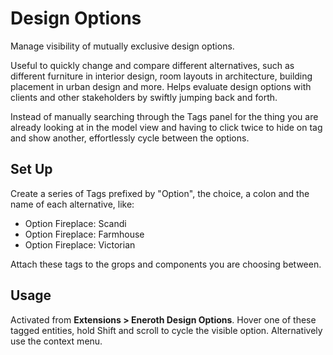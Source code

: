 # Design Options

Manage visibility of mutually exclusive design options.

Useful to quickly change and compare different alternatives, such as different
furniture in interior design, room layouts in architecture, building placement
in urban design and more. Helps evaluate design options with clients and other
stakeholders by swiftly jumping back and forth.

Instead of manually searching through the Tags panel for the thing you are
already looking at in the model view and having to click twice to hide on tag
and show another, effortlessly cycle between the options.

## Set Up

Create a series of Tags prefixed by "Option", the choice, a colon and the name
of each alternative, like:

- Option Fireplace: Scandi
- Option Fireplace: Farmhouse
- Option Fireplace: Victorian

Attach these tags to the grops and components you are choosing between.

## Usage

Activated from **Extensions > Eneroth Design Options**. Hover one of these
tagged entities, hold Shift and scroll to cycle the visible option.
Alternatively use the context menu.
